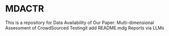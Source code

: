 # MDACTR
This is a repository for Data Availability of Our Paper:
Multi-dimensional Assessment of CrowdSourced Testingit add README.mdg Reports via LLMs